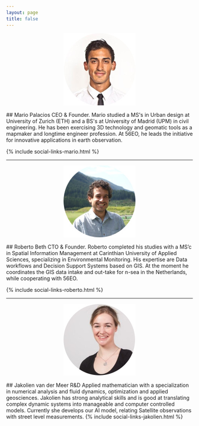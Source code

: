 ```yaml
---
layout: page
title: false
---
```


<p align="center">
  <img src="/assets/images/MarioPalacios_Small.jpeg">
</p>
## Mario Palacios
CEO & Founder. Mario studied a MS's in Urban design at University of Zurich (ETH) and a BS's at University of Madrid (UPM) in civil engineering. He has been exercising  3D technology and geomatic tools as a mapmaker and longtime engineer profession. At 56EO, he leads the initiative for innovative applications in earth observation.

{% include social-links-mario.html %}

---
<p align="center">
  <img src="/assets/images/RobertoBeth_Small.jpeg">
</p>
## Roberto Beth
CTO & Founder. Roberto completed his studies with a MS’c in Spatial Information Management at Carinthian University of Applied Sciences, specializing in Environmental Monitoring. His expertise are Data workflows and Decision Support Systems based on GIS. At the moment he coordinates the GIS data intake and out-take for n-sea in the Netherlands, while cooperating with 56EO.

{% include social-links-roberto.html %}

---
<p align="center">
  <img src="/assets/images/JakolienMeer_Small.jpeg">
</p>
## Jakolien van der Meer
R&D Applied mathematician with a specialization in numerical analysis and fluid dynamics, optimization and applied geosciences. Jakolien has strong analytical skills and is good at translating complex dynamic systems into manageable and computer controlled models. Currently she develops our AI model, relating Satellite observations with street level measurements.
{% include social-links-jakolien.html %}
